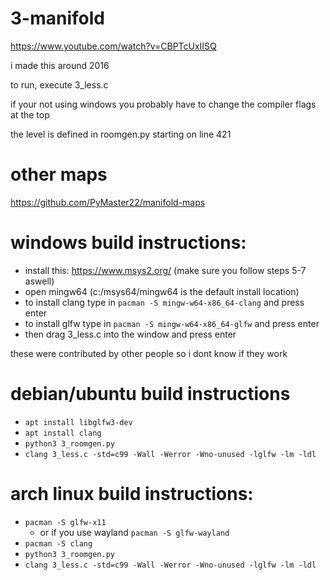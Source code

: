 # 3-manifold


https://www.youtube.com/watch?v=CBPTcUxIISQ

i made this around 2016



to run, execute 3_less.c

if your not using windows you probably have to change the compiler flags at the top

the level is defined in roomgen.py starting on line 421

# other maps

https://github.com/PyMaster22/manifold-maps

# windows build instructions:

- install this: https://www.msys2.org/ (make sure you follow steps 5-7 aswell)
- open mingw64 (c:/msys64/mingw64 is the default install location)
- to install clang type in ``pacman -S mingw-w64-x86_64-clang`` and press enter 
- to install glfw type in ``pacman -S mingw-w64-x86_64-glfw`` and press enter
- then drag 3_less.c into the window and press enter


these were contributed by other people so i dont know if they work

# debian/ubuntu build instructions
- `apt install libglfw3-dev`
- `apt install clang`
- `python3 3_roomgen.py`
- `clang 3_less.c -std=c99 -Wall -Werror -Wno-unused -lglfw -lm -ldl`

# arch linux build instructions:

- `pacman -S glfw-x11`
    - or if you use wayland `pacman -S glfw-wayland`
- `pacman -S clang`
- `python3 3_roomgen.py`
- `clang 3_less.c -std=c99 -Wall -Werror -Wno-unused -lglfw -lm -ldl`
